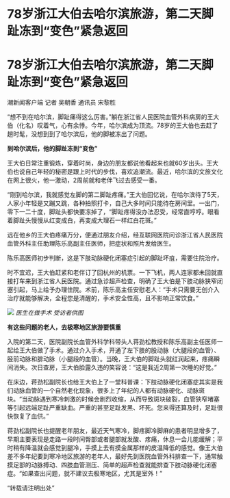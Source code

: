 # 78岁浙江大伯去哈尔滨旅游，第二天脚趾冻到“变色”紧急返回

# 78岁浙江大伯去哈尔滨旅游，第二天脚趾冻到“变色”紧急返回

潮新闻客户端 记者 吴朝香 通讯员 宋黎胜

“想不到在哈尔滨，脚趾痛得这么厉害。”躺在浙江省人民医院血管外科病房的王大伯（化名）叹着气，心有余悸。今年，哈尔滨成为顶流。78岁的王大伯也去赶了趟时髦，没想到到了哈尔滨后，他的脚被冻出了问题。

**到哈尔滨后，他的脚趾冻到“变色”**

王大伯日常注重锻炼，穿着时尚，身边的朋友都说他看起来也就60岁出头。王大伯也说自己年轻的秘密是跟上时代的步伐，喜欢追潮流。最近，哈尔滨的文旅文化在网上很火，他一激动，2周前就和老伴飞过去感受一番。

“刚到哈尔滨，我就感觉左脚的第二脚趾疼痛。”王大伯回忆说，在哈尔滨待了5天，人家小年轻是又蹦又跳，各种拍照打卡，自己大多时间只能待在房间里。一出门，零下一二十度，脚趾头都快要冻掉了，“脚趾疼得没办法忍受，经常直哼哼。眼看着脚趾头慢慢从红变成白，再变成大理石一样红白花斑。”

远在他乡的王大伯疼痛万分，便通过朋友介绍，经互联网医院问诊浙江省人民医院血管外科主任助理陈乐高副主任医师，把症状和照片发给医生。

陈乐高医师初步判断，这是下肢动脉硬化闭塞症引起的脚趾坏疽，需要住院治疗。

时不宜迟，王大伯赶紧和老伴订了回杭州的机票。一下飞机，两人连家都未回就直接打车来到浙江省人民医院。通过急诊超声检查，明确了王大伯是下肢动脉狭窄闭塞引起，马上给予办理住院。术前，陈乐高主任安慰老人：“手术只需要无创介入治疗就能够解决，全程您是清醒的，手术安全性高，且不影响正常饮食。”

![](https://inews.gtimg.com/news_bt/Oak5wVrWUywO9KwbZO88psiCV1gqE2b1pNPQac1OgWyp8AA/1000)
_医生在做手术 受访者供图_

**有这些问题的老人，去极寒地区旅游要慎重**

入院的第二天，医院副院长血管外科学科带头人蒋劲松教授和陈乐高副主任医师一起给王大伯做了手术。通过介入手术，开通了左下肢的股动脉（大腿段的血管）、胫前动脉和腓动脉（小腿段的血管）。当晚，王大伯的脚趾头就红润起来，疼痛瞬间消失。次日查房，王大伯脸露久违的笑容说：“这是我近2周第一次睡的好觉。”

在床边，蒋劲松副院长也给王大伯上了一堂科普课：下肢动脉硬化闭塞症其实是我们动脉血管的一个自然老化现象，很多上了年纪的人都有动脉硬化、动脉斑块。“当动脉遇到寒冷刺激的时候会剧烈收缩，从而导致斑块破裂，血管狭窄堵塞等引起远端足趾严重缺血。严重的甚至足趾发黑、坏死。您来得还算及时，足趾很快恢复了血供。”

蒋劲松副院长也提醒老年朋友，最近天气寒冷，脚疼脚冷脚麻的患者明显增多了，早期主要表现是走路一段时间臀部或者腿部就发酸、疼痛，休息一会儿能缓解；平时稍有降温就会感觉到腿冷，手摸上去有摸金属那样的皮温降低的感觉。像王大伯差不多年纪要到寒冷地区旅游的老年人，最好先到医院血管外科排查一下，通常触摸足部的动脉搏动、四肢血管测压、简单的超声检查就能排查下肢动脉硬化闭塞症。“如果查出问题，就不建议去极寒地区，尤其是室外！”

“转载请注明出处”

